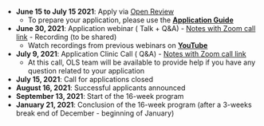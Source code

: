 - **June 15 to July 15 2021**: Apply via [Open Review](https://openreview.net/group?id=openlifesci.org/Open_Life_Science/2021/Cohort_4)
  - To prepare your application, please use the [**Application Guide**](https://docs.google.com/document/d/e/2PACX-1vSsw0mbEXEvCFCqsJrrwJj6Ro41Cd90qbRkaifp9qn4TTf5sJAGAlG_R7pNgcktC_AqCzXZwiEbIzcM/pub)
- **June 30, 2021**: Application webinar (<i class="fas fa-chalkboard-teacher"></i> Talk + <i class="fas fa-question"></i> Q&A) - <i class="fas fa-clipboard"></i> [Notes with Zoom call link](https://docs.google.com/document/d/15reADZaKEqbWudJt3kNBUBBUDmaETTyue_K7dqlM-c4/edit#heading=h.h6lp7q9dw9) - <i class="fab fa-youtube"></i> Recording (to be shared)
  - Watch recordings from previous webinars on [**YouTube**](https://www.youtube.com/playlist?list=PL1CvC6Ez54KBsPT0fhPtkHmBaXR4f8Dqt)
- **July 9, 2021**: Application Clinic Call (<i class="fas fa-question"></i> Q&A) - <i class="fas fa-clipboard"></i> [Notes with Zoom call link](https://docs.google.com/document/d/15reADZaKEqbWudJt3kNBUBBUDmaETTyue_K7dqlM-c4/edit#heading=h.h6lp7q9dw9)
  - At this call, OLS team will be available to provide help if you have any question related to your application
- **July 15, 2021**: Call for applications closed
- **August 16, 2021**: Successful applicants announced
- **September 13, 2021**: Start of the 16-week program
- **January 21, 2021**: Conclusion of the 16-week program (after a 3-weeks break end of December - beginning of January)
